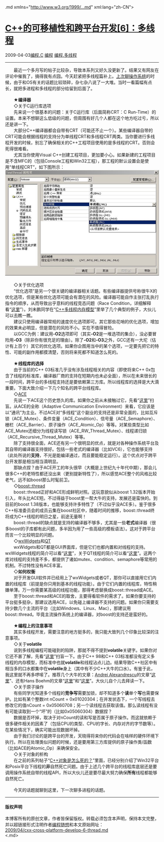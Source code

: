 <!DOCTYPE.md>
.md xmlns="http://www.w3.org/1999/...md" xml:lang="zh-CN">
<head>
<meta http-equiv="Content-Type" content="text.md; charset=utf-8" />
<meta name="generator" content="Python script by program.think@gmail.com" />
<meta name="provider" content="program-think.blogspot.com" />
<link type="text/css" rel="stylesheet" href="../../css/program-think.css" />
<title>C++的可移植性和跨平台开发[6]：多线程 - 编程随想的博客</title>
</head>
<body>
<div id="main" style="width:100%;">
<h1><a href="../../index.md" title="回到首页">C++的可移植性和跨平台开发[6]：多线程</a></h1>
<div class="post-info"><span class="date-header">2009-04-03</span><a href="../../tags/E7BC96E7A88B.C.md" class="tag">编程.C</a> <a href="../../tags/E7BC96E7A88B.md" class="tag">编程</a> <a href="../../tags/E7BC96E7A88B.E5A49AE7BABFE7A88B.md" class="tag">编程.多线程</a> </div>
<hr>
<div class="post">
　　最近一个多月写的帖子比较杂，导致本系列又好久没更新了。结果又有网友在评论中催我了，搞得我有点囧。今天赶紧把多线程篇补上。<a href="../../2009/02/cxx-cross-platform-develop-5-os.md" target="_blank">上次聊操作系统</a>的时候，由于和OS有关的话题比较琐碎，杂七杂八说了一大堆。当时一看篇幅有点长，就把多进程和多线程的部分给留到后面了。<!--program-think--><br /><br />　　★<b>编译器</b><br />　　◇关于C运行库选项<br />　　先来说一个很基本的问题：关于C运行库（后面简称CRT：C Run-Time）的设置。本来不想聊这么低级的问题，但周围有好几个人都在这个地方吃过亏，所以还是讲一下。<br />　　大部分C++编译器都会自带有CRT（可能还不止一个）。某些编译器自带的CRT可能会根据线程的支持分为单线程CRT和多线程CRT两类。当你要进行多线程开发的时候，别忘了确保相关的C++工程项目使用的是多线程的CRT。否则会死得很难看。<br />　　尤其当你使用Visual C++创建工程项目，更加要小心。如果新建的工程项目是不含MFC的（包括Console工程和Win32工程），那工程的默认设置会是使用“单线程CRT”，如下图所示：<br /><center><img src="../../images/2009/04/OgAAAJJFds5n7h9uopMdDYFXoT_exZc9kByApTXfK34KyHSvIsdZrYIRK6H-hqsbUWqfIQIXtSD7SrpRxWC4SoM7SbEA15jOjKhsWykOsXmpMQ4TVasMh_oy3ng9"  alt="不见图、请翻墙"/></center><br />　　◇关于优化选项<br />　　“优化选项”是另一个很关键的编译器相关话题。有些编译器提供号称很牛X的优化选项，但是某些优化选项可能会有潜在的风险。编译器可能自作主张打乱执行指令的顺序，从而导致出乎意料的线程竞态问题（Race Condition，详细解释看“<a href="http://en.wikipedia.org/wiki/Race_condition#Computing" target="_blank" rel="nofollow">这里</a>”）。刘未鹏同学在“<a href="http://blog.csdn.net/pongba/archive/2007/06/20/1659952.aspx" target="_blank" rel="nofollow">C++多线程内存模型</a>”里举了几个典型的例子，大伙儿可以去瞧一瞧。<br />　　建议只使用编译器常规的速度优化选项即可。其它那些花哨的优化选项，增加的效果未必明显，但是潜在的风险不小。实在不值得冒险。<br />　　以GCC为例：建议用<b>-O2</b>选项即可（其实<b>-O2</b>是一堆选项的集合），没必要冒险用<b>-O3</b>（除非你有很充足的理由）。除了<b>-O2</b>和<b>-O3</b>之外，GCC还有一大坨（估计有上百个）其它的优化选项。如果你企图用当中的某个选项，一定要先把它的特性、可能的副作用都摸清楚，否则将来死都不知道怎么死的。<br /><br />　　★<b>线程库的选择</b><br />　　由于当前的C++ 03标准几乎没有涉及线程相关的内容（即使将来C++ 0x包含了线程的标准库，编译器厂商的支持在短期内也未必全面），所以在未来很长的一段时间，跨平台的多线程支持还是要依赖第三方库。所以线程库的选择是大大滴重要。下面大致介绍一下几个知名的跨平台线程库。<br />　　◇<a href="http://www.cs.wustl.edu/%7Eschmidt/ACE...md" target="_blank" rel="nofollow">ACE</a><br />　　先说一下ACE这个历史悠久的库。如果你之前从未接触过它，先看“<a href="http://en.wikipedia.org/wiki/Adaptive_Communication_Environment" target="_blank" rel="nofollow">这里</a>”扫盲。从ACE的全称（Adaptive Communication Environment）来看，它应该是以“通讯”为主业。不过ACE对“多线程”这个副业的支持还是非常全面的，比如互斥锁（ACE_Mutex）、条件变量（ACE_Condition）、信号量（ACE_Semaphore）、栅栏（ACE_Barrier）、原子操作（ACE_Atomic_Op）等等。对某些类型比如ACE_Mutex还细分为线程读写锁（ACE_RW_Thread_Mutex）、线程递归锁（ACE_Recursive_Thread_Mutex）等等。<br />　　除了支持很全面，ACE还有另一个很明显的优点，就是对各种操作系统平台及其自带的编译器支持很好。包括一些老式的编译器（比如VC6），它也能够支持（此处所说的<b>支持</b>，不光是能编译通过，而且要能稳定运行）。这个优点对于跨平台开发那是相当相当滴明显。<br />　　那缺点捏？由于ACE开工的年头很早（大概是上世纪九十年代中期），那会儿很多C++的老特性都还没出来（更别提新特性了），所以感觉ACE整个的风格比较老气，远不如boost那么时髦前卫。<br />　　◇<a href="http://www.boost.org/doc.md/thread...md" target="_blank" rel="nofollow">boost::thread</a><br />　　boost::thread正好和ACE形成鲜明对照。这玩意貌似从boost 1.32版本开始引入，年头比ACE短。不过得益于boost里一帮大牛的支持，发展还是蛮快的。到目前的boost 1.38版本，也能够支持许多特性了（不过似乎没ACE多）。鉴于很多C++标准委员会的成员云集在boost社区中，随着时间的推移，boost::thread终将成为C++线程的明日之星，前途无量啊！<br />　　boost::thread的缺点就是支持的编译器不够多，尤其是一些<b>老式</b>编译器（很多boost的子库都有此问题，多半因为用了一些高级的模板语法）。这对于跨平台而言一个比较明显的问题。<br />　　◇<a href="http://www.wxwidgets.org/" target="_blank" rel="nofollow">wxWidgets</a>和<a href="http://www.qtsoftware.com/" target="_blank" rel="nofollow">QT</a><br />　　wxWidgets和QT都是GUI界面库，但是它们也都内置和对线程的支持。wxWidgets线程的简介可以看“<a href="http://docs.wxwidgets.org/trunk/overview_thread...md" target="_blank" rel="nofollow">这里</a>”，关于QT线程的简介可以看“<a href="http://doc.trolltech.com/4.0/threads...md" target="_blank" rel="nofollow">这里</a>”。这两个库对线程的支持差不多，都提供了诸如mutex、condition、semaphore等常用的机制。不过特性没有ACE丰富。<br />　　◇<b>如何权衡</b><br />　　对于开发GUI软件并已经用上了wxWidgets或者QT，那你可以直接用它们内置的线程库（前提是你只用到基本的线程功能）。由于它们内置的线程库，特性稍嫌单薄。万一你需要某高级的线程功能，那得考虑替换成boost::thread或ACE。<br />　　至于boost::thread和ACE的取舍，主要得看软件的需求了。如果你要支持的平台挺多挺杂，那建议选用ACE，以免碰上编译器不支持的问题。如果你只需要支持少数几个主流的平台（比如Windows、Linux、Mac），那建议用boost::thread。毕竟主流操作系统上的编译器，对boost的支持还是蛮好的。<br /><br />　　★<b>编程上的注意事项</b><br />　　其实多线程开发，需要注意的地方挺多的，我只能大致列几个印象比较深的注意事项。<br />　　◇关于<b>volatile</b><br />　　说到多线程编程可能碰到的陷阱，那就不得不提到<b>volatile</b>关键字。如果你对它还不甚了解，先看“<a href="http://en.wikipedia.org/wiki/Volatile_variable" target="_blank" rel="nofollow">这里</a>”扫盲一下。由于C++ 98和C++ 03标准都没有定义多线程的内存模型，而标准中也就<b>volatile</b>和线程沾点儿边。结果导致C++社区中有相当多的口水都集中在<b>volatile</b>身上（其中有不少C++大牛的口水）。有鉴于此，我这里就不再多啰嗦了。推荐几个大牛的文章：<a href="http://en.wikipedia.org/wiki/Andrei_Alexandrescu" target="_blank" rel="nofollow">Andrei Alexandrescu</a>的文章“<a href="http://www.ddj.com/cpp/184403766" target="_blank" rel="nofollow">这里</a>”、还有Hans Boehm的文章“<a href="http://www.hpl.hp.com/personal/Hans_Boehm/c++mm/user-faq...md" target="_blank" rel="nofollow">这里</a>”和“<a href="http://www.open-std.org/JTC1/sc22/wg21/docs/papers/2006/n2016...md" target="_blank" rel="nofollow">这里</a>”。大伙儿自个儿去拜读一下。<br />　　◇关于原子操作<br />　　有些同学光知道多个线程的<b>竞争写</b>需要加锁，却不知道多个<b>读</b>单个<b>写</b>也需要保护。比如有某个整数int nCount = 0x01020304；在并发状态下，一个写线程去修改它的值nCount = 0x05060708；另一个读线程去获取该值。那么读线程有没有可能读取到一个“坏”的（比如0x05060304）数据捏？<br />　　数据是否坏掉，取决于对nCount的读和写是否属于原子操作。而这就依赖于很多硬件相关的因素了（包括CPU的类型、CPU的字长、内存对齐的字节数等）。在某些情况下，确实可能出现数据坏掉。<br />　　由于我们讨论的是跨平台的开发，天晓得将来你的代码会在啥样的硬件环境下执行。所以在处理类似问题的时候，还是要用第三方库提供的原子操作类/函数（比如ACE的Atomic_Op）来确保安全。<br />　　◇关于对象的析构<br />　　在之前的系列帖子“<a href="../../2009/02/cxx-object-destroy-overview.md" target="_blank">C++对象是怎么死的？</a>”里面，已经分别介绍了Win32平台和Posix平台下线程的<b>非</b>自然死亡问题。由于上述几个跨平台的线程库底层还是要调用操作系统自带的线程API，所以大伙儿还是要尽最大努力确保<b>所有</b>线程都能够自然死亡。<br /><br />　　今天的话题就聊到这里，下一次聊多进程的话题。<div class="blogger-post-footer">
</div>
<hr>
<div class="copyright">
<h4>版权声明</h4>
本博客所有的原创文章，作者皆保留版权。转载必须包含本声明，保持本文完整，并以超链接形式注明作者<a href="mailto:program.think@gmail.com">编程随想</a>和本文原始网址：<br>
<a href="2009/04/cxx-cross-platform-develop-6-thread.md">2009/04/cxx-cross-platform-develop-6-thread.md</a>
</div>
</div>
</body>
<.md>
